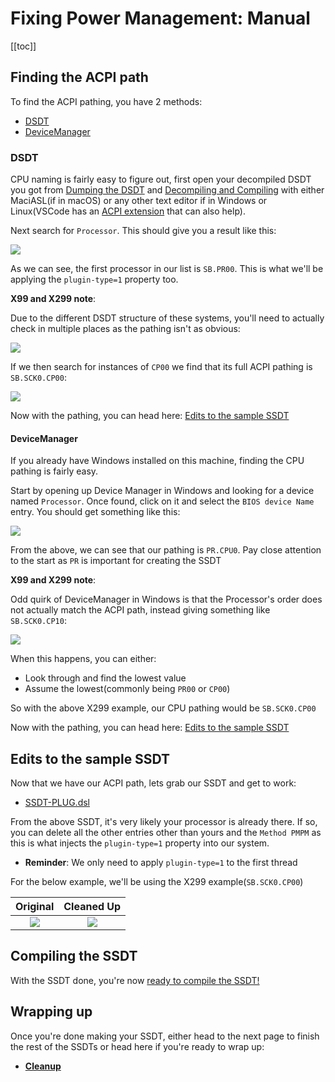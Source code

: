 # Fixing Power Management: Manual

[[toc]]

## Finding the ACPI path

To find the ACPI pathing, you have 2 methods:

* [DSDT](#DSDT)
* [DeviceManager](#devicemanager)

### DSDT

CPU naming is fairly easy to figure out, first open your decompiled DSDT you got from [Dumping the DSDT](/Manual/dump.md) and [Decompiling and Compiling](/Manual/compile.md) with either MaciASL(if in macOS) or any other text editor if in Windows or Linux(VSCode has an [ACPI extension](https://marketplace.visualstudio.com/items?itemName=Thog.vscode-asl) that can also help).

Next search for `Processor`. This should give you a result like this:

![](../../images/Universal/plug-md/processor.png)

As we can see, the first processor in our list is `SB.PR00`. This is what we'll be applying the `plugin-type=1` property too.

**X99 and X299 note**:

Due to the different DSDT structure of these systems, you'll need to actually check in multiple places as the pathing isn't as obvious:

![](../../images/Universal/plug-md/processor-2.png)

If we then search for instances of `CP00` we find that its full ACPI pathing is `SB.SCK0.CP00`:

![](../../images/Universal/plug-md/cp00.png)

Now with the pathing, you can head here: [Edits to the sample SSDT](#edits-to-the-sample-ssdt)

#### DeviceManager

If you already have Windows installed on this machine, finding the CPU pathing is fairly easy.

Start by opening up Device Manager in Windows and looking for a device named `Processor`. Once found, click on it and select the `BIOS device Name` entry. You should get something like this:

![](../../images/Universal/plug-md/plug-bios.png)

From the above, we can see that our pathing is `PR.CPU0`. Pay close attention to the start as `PR` is important for creating the SSDT

**X99 and X299 note**:

Odd quirk of DeviceManager in Windows is that the Processor's order does not actually match the ACPI path, instead giving something like `SB.SCK0.CP10`:

![](../../images/Universal/plug-md/plug-x299.png)

When this happens, you can either:

* Look through and find the lowest value
* Assume the lowest(commonly being `PR00` or `CP00`)

So with the above X299 example, our CPU pathing would be `SB.SCK0.CP00`

Now with the pathing, you can head here: [Edits to the sample SSDT](#edits-to-the-sample-ssdt)

## Edits to the sample SSDT

Now that we have our ACPI path, lets grab our SSDT and get to work:

* [SSDT-PLUG.dsl](https://github.com/acidanthera/OpenCorePkg/tree/master/Docs/AcpiSamples/Source/SSDT-PLUG.dsl)

From the above SSDT, it's very likely your processor is already there. If so, you can delete all the other entries other than yours and the `Method PMPM` as this is what injects the `plugin-type=1` property into our system.

* **Reminder**: We only need to apply `plugin-type=1` to the first thread

For the below example, we'll be using the X299 example(`SB.SCK0.CP00`)

Original          |  Cleaned Up
:-------------------------:|:-------------------------:
![](../../images/Universal/plug-md/ssdt-mess.png)  |  ![](../../images/Universal/plug-md/ssdt-clean.png)

## Compiling the SSDT

 With the SSDT done, you're now [ready to compile the SSDT!](/Manual/compile.md)

## Wrapping up

Once you're done making your SSDT, either head to the next page to finish the rest of the SSDTs or head here if you're ready to wrap up:

* [**Cleanup**](/cleanup.md)
